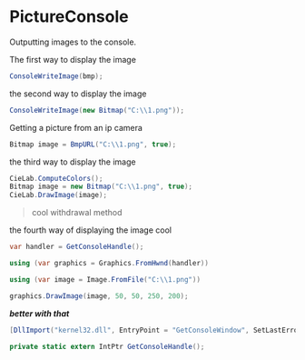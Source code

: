 # PictureConsole
Outputting images to the console.

The first way to display the image
```c#
ConsoleWriteImage(bmp);
```

the second way to display the image
```c#
ConsoleWriteImage(new Bitmap("C:\\1.png"));
```

Getting a picture from an ip camera
```c#
Bitmap image = BmpURL("C:\\1.png", true);
```

the third way to display the image
```c#
CieLab.ComputeColors();
Bitmap image = new Bitmap("C:\\1.png", true);
CieLab.DrawImage(image);
```

>cool withdrawal method

the fourth way of displaying the image cool
```c#
var handler = GetConsoleHandle();

using (var graphics = Graphics.FromHwnd(handler))

using (var image = Image.FromFile("C:\\1.png"))

graphics.DrawImage(image, 50, 50, 250, 200);
```

***better with that***

```c#
[DllImport("kernel32.dll", EntryPoint = "GetConsoleWindow", SetLastError = true)]

private static extern IntPtr GetConsoleHandle();
```
